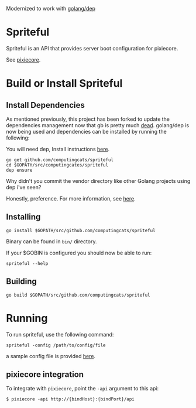 Modernized to work with [golang/dep](https://github.com/golang/dep)

Spriteful
=========

Spriteful is an API that provides server boot configuration for pixiecore.

See [pixiecore](https://github.com/danderson/pixiecore).

# Build or Install Spriteful
## Install Dependencies
As mentioned previously, this project has been forked to update the dependencies management now that gb is pretty much [dead](https://github.com/constabulary/gb/issues/736). golang/dep is now being used and dependencies can be installed by running the following:

You will need dep, Install instructions [here](https://golang.github.io/dep/docs/installation.html).

```shell
go get github.com/computingcats/spriteful
cd $GOPATH/src/computingcates/spriteful
dep ensure 
```
Why didn't you commit the vendor directory like other Golang projects using dep i've seen?

Honestly, preference. For more information, see [here](https://github.com/golang/dep/blob/master/docs/FAQ.md#should-i-commit-my-vendor-directory).

## Installing

```shell
go install $GOPATH/src/github.com/computingcats/spriteful
```
Binary can be found in `bin/` directory.

If your $GOBIN is configured you should now be able to run:
```shell
spriteful --help
```

## Building
```shell
go build $GOPATH/src/github.com/computingcats/spriteful
```

# Running

To run spriteful, use the following command:

```shell
spriteful -config /path/to/config/file
```

a sample config file is provided [here](config.json.example).

## pixiecore integration

To integrate with `pixiecore`, point the `-api` argument to this api:

```
$ pixiecore -api http://{bindHost}:{bindPort}/api
```
